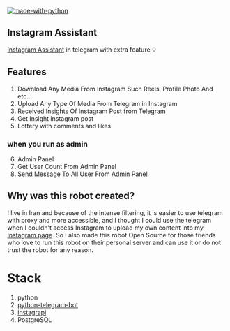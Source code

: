 [![made-with-python](https://img.shields.io/badge/Made%20with-Python-1f425f.svg)](https://www.python.org/)
## Instagram Assistant

 [Instagram Assistant](https://t.me/InstagramAssistantRobot) in telegram with extra feature 💡


## Features
1. Download Any Media From Instagram Such Reels, Profile Photo And etc... 
2. Upload Any Type Of Media From Telegram in Instagram
3. Received Insights Of Instagram Post from Telegram
4. Get Insight instagram post
5. Lottery with comments and likes

### when you run as admin 
6. Admin Panel 
7. Get User Count From Admin Panel
8. Send Message To All User From Admin Panel

## Why was this robot created?
I live in Iran and because of the intense filtering, 
it is easier to use telegram with proxy and more 
accessible, and I thought I could use the telegram 
when I couldn't access Instagram to upload my own 
content into my [Instagram page](https://www.instagram.com/barnamenevisiinsta).
So I also made this robot Open Source for those 
friends who love to run this robot on their 
personal server and can use it or do not trust 
the robot for any reason.


# Stack
1. python
2. [python-telegram-bot](https://python-telegram-bot.org/)
3. [instagrapi](https://github.com/adw0rd/instagrapi)
4. PostgreSQL

